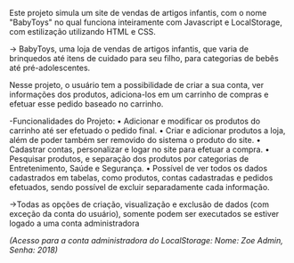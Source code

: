 Este projeto simula um site de vendas de artigos infantis, com o nome "BabyToys" no qual funciona inteiramente com Javascript e LocalStorage, com estilização utilizando HTML e CSS.

-> BabyToys, uma loja de vendas de artigos infantis, que varia de brinquedos até itens de cuidado para seu filho, para categorias de bebês até pré-adolescentes.

Nesse projeto, o usuário tem a possibilidade de criar a sua conta, ver informações dos produtos, adiciona-los em um carrinho de compras e efetuar esse pedido baseado no carrinho.

-Funcionalidades do Projeto:
• Adicionar e modificar os produtos do carrinho até ser efetuado o pedido final.
• Criar e adicionar produtos a loja, além de poder também ser removido do sistema o produto do site.
• Cadastrar contas, personalizar e logar no site para efetuar a compra.
• Pesquisar produtos, e separação dos produtos por categorias de Entretenimento, Saúde e Segurança.
• Possível de ver todos os dados cadastrados em tabelas, como produtos, contas cadastradas e pedidos efetuados, sendo possível de excluir separadamente cada informação.

->Todas as opções de criação, visualização e exclusão de dados (com exceção da conta do usuário), somente podem ser executados se estiver logado a uma conta administradora 

*(Acesso para a conta administradora do LocalStorage: Nome: Zoe Admin, Senha: 2018)*
